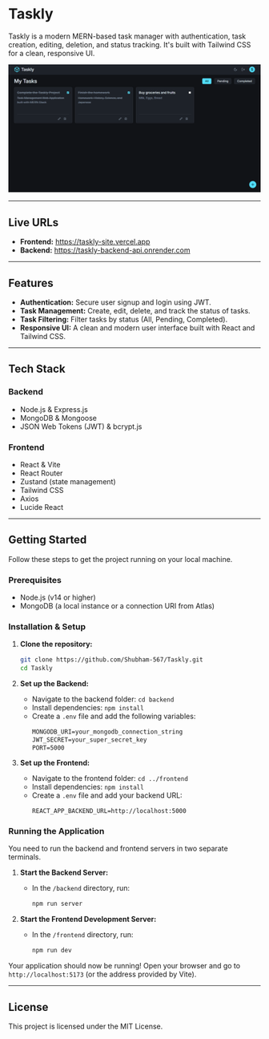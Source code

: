 # Taskly

Taskly is a modern MERN-based task manager with authentication, task creation, editing, deletion, and status tracking. It's built with Tailwind CSS for a clean, responsive UI.

![Taskly Dashboard Screenshot](./frontend/public/Taskly-Dashboard.png)

---

## Live URLs

- **Frontend:** https://taskly-site.vercel.app
- **Backend:** https://taskly-backend-api.onrender.com

---

## Features

- **Authentication:** Secure user signup and login using JWT.
- **Task Management:** Create, edit, delete, and track the status of tasks.
- **Task Filtering:** Filter tasks by status (All, Pending, Completed).
- **Responsive UI:** A clean and modern user interface built with React and Tailwind CSS.

---

## Tech Stack

### Backend

- Node.js & Express.js
- MongoDB & Mongoose
- JSON Web Tokens (JWT) & bcrypt.js

### Frontend

- React & Vite
- React Router
- Zustand (state management)
- Tailwind CSS
- Axios
- Lucide React

---

## Getting Started

Follow these steps to get the project running on your local machine.

### Prerequisites

- Node.js (v14 or higher)
- MongoDB (a local instance or a connection URI from Atlas)

### Installation & Setup

1.  **Clone the repository:**

    ```sh
    git clone https://github.com/Shubham-567/Taskly.git
    cd Taskly
    ```

2.  **Set up the Backend:**

    - Navigate to the backend folder: `cd backend`
    - Install dependencies: `npm install`
    - Create a `.env` file and add the following variables:
      ```env
      MONGODB_URI=your_mongodb_connection_string
      JWT_SECRET=your_super_secret_key
      PORT=5000
      ```

3.  **Set up the Frontend:**
    - Navigate to the frontend folder: `cd ../frontend`
    - Install dependencies: `npm install`
    - Create a `.env` file and add your backend URL:
      ```env
      REACT_APP_BACKEND_URL=http://localhost:5000
      ```

### Running the Application

You need to run the backend and frontend servers in two separate terminals.

1.  **Start the Backend Server:**

    - In the `/backend` directory, run:
      ```sh
      npm run server
      ```

2.  **Start the Frontend Development Server:**
    - In the `/frontend` directory, run:
      ```sh
      npm run dev
      ```

Your application should now be running! Open your browser and go to `http://localhost:5173` (or the address provided by Vite).

---

## License

This project is licensed under the MIT License.
